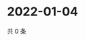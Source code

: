 # 2022-01-04

共 0 条

<!-- BEGIN WEIBO -->
<!-- 最后更新时间 Tue Jan 04 2022 16:11:47 GMT+0800 (China Standard Time) -->

<!-- END WEIBO -->

